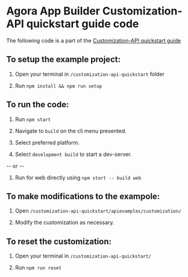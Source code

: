 # Agora App Builder Customization-API quickstart guide code

The following code is a part of the [Customization-API quickstart guide](https://appbuilder-docs.agora.io/customization-api/quickstart)

## To setup the example project:

1. Open your terminal in `/customization-api-quickstart` folder

2. Run `npm install && npm run setup`

## To run the code:

1. Run `npm start`

2. Navigate to `build` on the cli menu presented.

3. Select preferred platform.

4. Select `development build` to start a dev-server.

-- or --

1. Run for web directly using `npm start -- build web`

## To make modifications to the exampole:

1. Open `/customization-api-quickstart/apiexamples/customization/`

2. Modify the customization as necessary.

## To reset the customization:

1. Open your terminal in `/customization-api-quickstart/`

2. Run `npm run reset`
